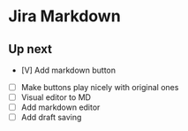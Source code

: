 # Jira Markdown

## Up next
- [V] Add markdown button
- [ ] Make buttons play nicely with original ones
- [ ] Visual editor to MD
- [ ] Add markdown editor
- [ ] Add draft saving
